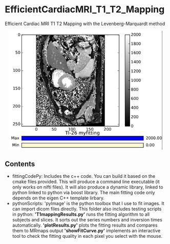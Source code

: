 # EfficientCardiacMRI_T1_T2_Mapping
Efficient Cardiac MRI T1 T2 Mapping with the Levenberg-Marquardt method

<p align="center">
    <img src="PRE-T1_TI.jpg", width="480">
    <br>
</p>

## Contents
-	fittingCodePy: Includes the c++ code. You can build it based on the cmake files provided. This will produce a command line executable (it only works on nifti files). It will also produce a dynamic library, linked to python linked to python via boost library. The main fitting code only depends on the eigen C++ template lirbary. 
-	pythonScripts: 'pyImage' is the python toolbox that I use to fit images. It can import dicom files directly.
This folder also includes testing scripts in python: 
**'T1mappingResults.py'** runs the fitting algorithm to all subjects and slices. It sorts out the series numbers and inversion times automatically.
**'plotResults.py'** plots the fitting results and compares them to MRmaps output
**'showFitCurve.py'** implements an interactive tool to check the fitting quality in each pixel you select with the mouse. 

